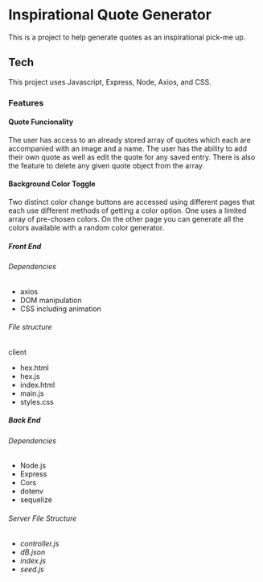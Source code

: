 <h1>Inspirational Quote Generator</h1>
This is a project to help generate quotes as an inspirational pick-me up.
<h2>Tech</h2>
This project uses Javascript, Express, Node, Axios, and CSS.

<h3>Features</h3>
<h4>Quote Funcionality</h4>
The user has access to an already stored array of quotes which each are accompanied with an image and a name. The user has the ability to add their own quote as well as edit the quote for any saved entry. There is also the feature to delete any given quote object from the array. 
<h4>Background Color Toggle</h4>
Two distinct color change buttons are accessed using different pages that each use different methods of getting a color option. One uses a limited array of pre-chosen colors. On the other page you can generate all the colors available with a random color generator.

<h5>Front End</h5>
<h6>Dependencies</h6>
<ul>  
<li>axios</li>
<li>DOM manipulation</li>
<li>CSS including animation</li>
</ul>
<h6>File structure</h6>
client
 <ul>  
 <li>hex.html</li>
 <li>hex.js</li>
 <li>index.html</li>
 <li>main.js</li>
 <li>styles.css</li>
 </ul>
<h5>Back End</h5>
<h6>Dependencies</h6>
  <ul>
  <li>Node.js</li>
  <li>Express</li>
  <li>Cors</li>
  <li>dotenv</li>
  <li>sequelize</li>
  </ul>
<h6>Server File Structure<h6>
  <ul>
  <li>controller.js</li>
  <li>dB.json</li>
  <li>index.js</li>
  <li>seed.js</li>
